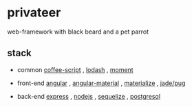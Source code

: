 # privateer
web-framework with black beard and a pet parrot

## stack

- common
  [coffee-script](http://coffeescript.org)
  , [lodash](http://lodash.com/docs)
  , [moment](http://momentjs.com/docs/)

- front-end
  [angular](https://docs.angularjs.org/api)
  , [angular-material](http://material.angularjs.org/latest)
  , [materialize](http://materializecss.com)
  , [jade/pug](http://jade-lang.com)

- back-end
  [express](http://expressjs.com/en/4x/api.html)
  , [nodejs](http://nodejs.org/dist/latest-v4.x/docs/api/)
  , [sequelize](http://sequelize.readthedocs.io/en/latest/images/logo.png)
  , [postgresql](http://www.postgresql.org/docs/9.5/static/index.html)

